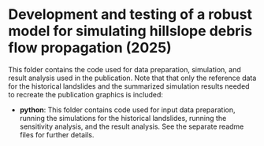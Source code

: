 # Development and testing of a robust model for simulating hillslope debris flow propagation (2025)
This folder contains the code used for data preparation, simulation, and result analysis used in the publication. Note that that only the reference data for the historical landslides and the summarized simulation results needed to recreate the publication graphics is included:
- __python__: This folder contains code used for input data preparation, running the simulations for the historical landslides, running the sensitivity analysis, and the result analysis. See the separate readme files for further details.


